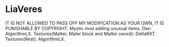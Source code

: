 # LiaVeres
IT IS NOT ALLOWED TO PASS OFF MY MODIFICATION AS YOUR OWN, IT IS PUNISHABLE BY COPYRIGHT.
Mystic mod adding unusual items. 
Dev: AlgorithmLX.
Textures(Matter, Mater block and Matter sword): DeltaRXT.
Textures(Rest): AlgorithmLX.
